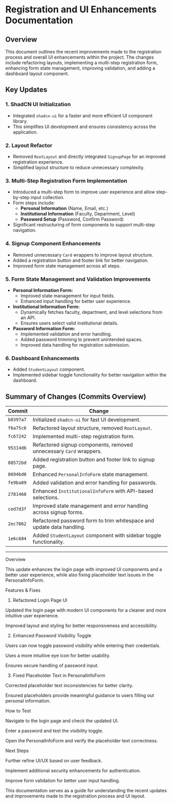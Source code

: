 # Registration and UI Enhancements Documentation

## Overview
This document outlines the recent improvements made to the registration process and overall UI enhancements within the project. The changes include refactoring layouts, implementing a multi-step registration form, enhancing form state management, improving validation, and adding a dashboard layout component.

## Key Updates

### 1. **ShadCN UI Initialization**
- Integrated `shadcn-ui` for a faster and more efficient UI component library.
- This simplifies UI development and ensures consistency across the application.

### 2. **Layout Refactor**
- Removed `RootLayout` and directly integrated `SignupPage` for an improved registration experience.
- Simplified layout structure to reduce unnecessary complexity.

### 3. **Multi-Step Registration Form Implementation**
- Introduced a multi-step form to improve user experience and allow step-by-step input collection.
- Form steps include:
  - **Personal Information** (Name, Email, etc.)
  - **Institutional Information** (Faculty, Department, Level)
  - **Password Setup** (Password, Confirm Password)
- Significant restructuring of form components to support multi-step navigation.

### 4. **Signup Component Enhancements**
- Removed unnecessary `Card` wrappers to improve layout structure.
- Added a registration button and footer link for better navigation.
- Improved form state management across all steps.

### 5. **Form State Management and Validation Improvements**
- **Personal Information Form:**
  - Improved state management for input fields.
  - Enhanced input handling for better user experience.
- **Institutional Information Form:**
  - Dynamically fetches faculty, department, and level selections from an API.
  - Ensures users select valid institutional details.
- **Password Information Form:**
  - Implemented validation and error handling.
  - Added password trimming to prevent unintended spaces.
  - Improved data handling for registration submission.

### 6. **Dashboard Enhancements**
- Added `StudentLayout` component.
- Implemented sidebar toggle functionality for better navigation within the dashboard.

## Summary of Changes (Commits Overview)
| Commit | Change |
|--------|--------|
| `b0397a7` | Initialized `shadcn-ui` for fast UI development. |
| `f6a75c6` | Refactored layout structure, removed `RootLayout`. |
| `fc67242` | Implemented multi-step registration form. |
| `95314d6` | Refactored signup components, removed unnecessary `Card` wrappers. |
| `88572bd` | Added registration button and footer link to signup page. |
| `8694bd0` | Enhanced `PersonalInfoForm` state management. |
| `fe9ba89` | Added validation and error handling for passwords. |
| `2781460` | Enhanced `InstitutionalInfoForm` with API-based selections. |
| `ced7d3f` | Improved state management and error handling across signup forms. |
| `2ec7062` | Refactored password form to trim whitespace and update data handling. |
| `1e6c684` | Added `StudentLayout` component with sidebar toggle functionality. |


---


Overview

This update enhances the login page with improved UI components and a better user experience, while also fixing placeholder text issues in the PersonalInfoForm.

Features & Fixes

1. Refactored Login Page UI

Updated the login page with modern UI components for a cleaner and more intuitive user experience.

Improved layout and styling for better responsiveness and accessibility.

2. Enhanced Password Visibility Toggle

Users can now toggle password visibility while entering their credentials.

Uses a more intuitive eye icon for better usability.

Ensures secure handling of password input.

3. Fixed Placeholder Text in PersonalInfoForm

Corrected placeholder text inconsistencies for better clarity.

Ensured placeholders provide meaningful guidance to users filling out personal information.

How to Test

Navigate to the login page and check the updated UI.

Enter a password and test the visibility toggle.

Open the PersonalInfoForm and verify the placeholder text correctness.

Next Steps

Further refine UI/UX based on user feedback.

Implement additional security enhancements for authentication.

Improve form validation for better user input handling.


This documentation serves as a guide for understanding the recent updates and improvements made to the registration process and UI layout.